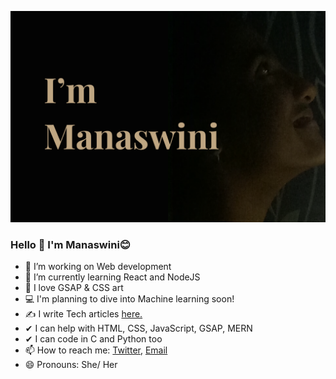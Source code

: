 [![Manaswini's Social banner](https://github.com/Manaswini1832/Manaswini1832/blob/master/assets/Landing%20page.svg)](https://twitter.com/thisismanaswini)

### Hello 👋 I'm Manaswini😊

- 🔎 I’m working on Web development
- 📘 I’m currently learning React and NodeJS
- 💚 I love GSAP & CSS art
- 💻 I'm planning to dive into Machine learning soon!
- ✍ I write Tech articles [here.](https://dev.to/thisismanaswini)
- ✔  I can help with HTML, CSS, JavaScript, GSAP, MERN
- ✔  I can code in C and Python too 
- 📫 How to reach me: [Twitter](https://twitter.com/thisismanaswini), [Email](https://munugurimanaswini1832@gmail.com)
- 😄 Pronouns: She/ Her

